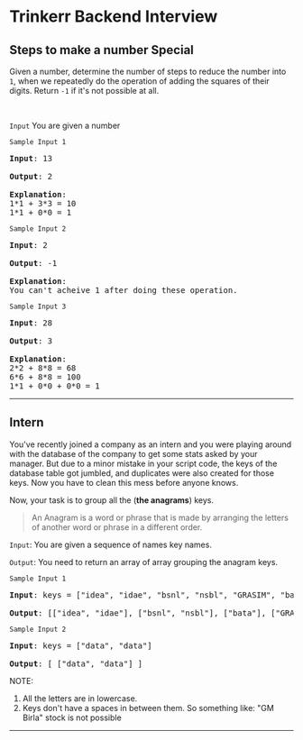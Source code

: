 # Trinkerr Backend Interview

## Steps to make a number Special

Given a number, determine the number of steps to reduce the number into `1`,  when we repeatedly do the operation of adding the squares of their digits. Return `-1` if it's not possible at all. 

<br>

`Input`
You are given a number

`Sample Input 1`

<pre>
<b>Input</b>: 13

<b>Output</b>: 2

<b>Explanation</b>: 
1*1 + 3*3 = 10
1*1 + 0*0 = 1
</pre>


`Sample Input 2`

<pre>
<b>Input</b>: 2

<b>Output</b>: -1

<b>Explanation</b>: 
You can't acheive 1 after doing these operation.
</pre>


`Sample Input 3`

<pre>
<b>Input</b>: 28

<b>Output</b>: 3

<b>Explanation</b>: 
2*2 + 8*8 = 68
6*6 + 8*8 = 100
1*1 + 0*0 + 0*0 = 1
</pre>

---

## Intern

You've recently joined a company as an intern and you were playing around with the database of the company to get some stats asked by your manager. But due to a minor mistake in your script code, the keys of the database table got jumbled, and duplicates were also created for those keys. Now you have to clean this mess before anyone knows.

Now, your task is to group all the (<b>the anagrams</b>) keys.

<p>
<blockquote>
An Anagram is a word or phrase that is made by arranging the letters of another word or phrase in a different order.
</blockquote>
</p>

`Input`:
You are given a sequence of names key names.


`Output`:
You need to return an array of array grouping the anagram keys.


`Sample Input 1`

<pre>
<b>Input</b>: keys = ["idea", "idae", "bsnl", "nsbl", "GRASIM", "bata"]

<b>Output</b>: [["idea", "idae"], ["bsnl", "nsbl"], ["bata"], ["GRASIM"]]
</pre>

`Sample Input 2`

<pre>
<b>Input</b>: keys = ["data", "data"]

<b>Output</b>: [ ["data", "data"] ]
</pre>



NOTE: 
1. All the letters are in lowercase. 
2. Keys don't have a spaces in between them. So something like: 
	"GM Birla" stock is not possible
---
